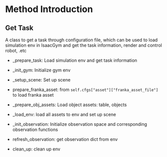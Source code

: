 # Method Introduction



## Get Task
A class to get a task through configuration file, which can be used to load simulation env in IsaacGym and get the task information, render and control robot, .etc

- _prepare_task: Load simulation env and get task information

- _init_gym: Initialize gym env

- _setup_scene: Set up scene

- prepare_franka_asset: from `self.cfgs["asset"]["franka_asset_file"]` to load franka asset

- _prepare_obj_assets: Load object assets: table, objects

- _load_env: load all assets to env and set up scene

- _init_observation: Initialize observation space and corresponding observation functions

- refresh_observation: get observation dict from env

- clean_up: clean up env

